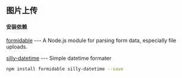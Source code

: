 ## 图片上传
#### 安装依赖
[formidable](https://www.npmjs.com/package/formidable) --- A Node.js module for parsing form data, especially file uploads.

[silly-datetime](https://www.npmjs.com/package/silly-datetime) --- Simple datetime formater
```bash
npm install formidable silly-datetime --save
```

